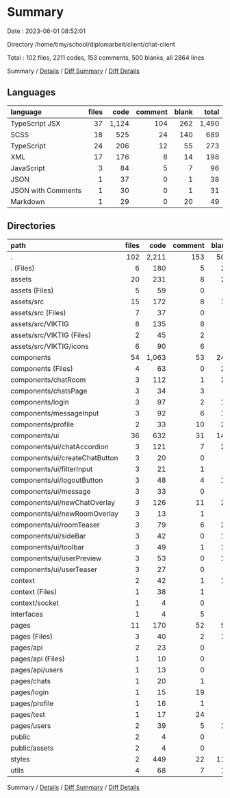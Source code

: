 # Summary

Date : 2023-06-01 08:52:01

Directory /home/timy/school/diplomarbeit/client/chat-client

Total : 102 files,  2211 codes, 153 comments, 500 blanks, all 2864 lines

Summary / [Details](details.md) / [Diff Summary](diff.md) / [Diff Details](diff-details.md)

## Languages
| language | files | code | comment | blank | total |
| :--- | ---: | ---: | ---: | ---: | ---: |
| TypeScript JSX | 37 | 1,124 | 104 | 262 | 1,490 |
| SCSS | 18 | 525 | 24 | 140 | 689 |
| TypeScript | 24 | 206 | 12 | 55 | 273 |
| XML | 17 | 176 | 8 | 14 | 198 |
| JavaScript | 3 | 84 | 5 | 7 | 96 |
| JSON | 1 | 37 | 0 | 1 | 38 |
| JSON with Comments | 1 | 30 | 0 | 1 | 31 |
| Markdown | 1 | 29 | 0 | 20 | 49 |

## Directories
| path | files | code | comment | blank | total |
| :--- | ---: | ---: | ---: | ---: | ---: |
| . | 102 | 2,211 | 153 | 500 | 2,864 |
| . (Files) | 6 | 180 | 5 | 29 | 214 |
| assets | 20 | 231 | 8 | 20 | 259 |
| assets (Files) | 5 | 59 | 0 | 7 | 66 |
| assets/src | 15 | 172 | 8 | 13 | 193 |
| assets/src (Files) | 7 | 37 | 0 | 5 | 42 |
| assets/src/VIKTIG | 8 | 135 | 8 | 8 | 151 |
| assets/src/VIKTIG (Files) | 2 | 45 | 2 | 2 | 49 |
| assets/src/VIKTIG/icons | 6 | 90 | 6 | 6 | 102 |
| components | 54 | 1,063 | 53 | 245 | 1,361 |
| components (Files) | 4 | 63 | 0 | 20 | 83 |
| components/chatRoom | 3 | 112 | 1 | 21 | 134 |
| components/chatsPage | 3 | 34 | 3 | 7 | 44 |
| components/login | 3 | 97 | 2 | 13 | 112 |
| components/messageInput | 3 | 92 | 6 | 15 | 113 |
| components/profile | 2 | 33 | 10 | 21 | 64 |
| components/ui | 36 | 632 | 31 | 148 | 811 |
| components/ui/chatAccordion | 3 | 121 | 7 | 21 | 149 |
| components/ui/createChatButton | 3 | 20 | 0 | 6 | 26 |
| components/ui/filterInput | 3 | 21 | 1 | 8 | 30 |
| components/ui/logoutButton | 3 | 48 | 4 | 11 | 63 |
| components/ui/message | 3 | 33 | 0 | 5 | 38 |
| components/ui/newChatOverlay | 3 | 126 | 11 | 21 | 158 |
| components/ui/newRoomOverlay | 3 | 13 | 1 | 8 | 22 |
| components/ui/roomTeaser | 3 | 79 | 6 | 22 | 107 |
| components/ui/sideBar | 3 | 42 | 0 | 13 | 55 |
| components/ui/toolbar | 3 | 49 | 1 | 13 | 63 |
| components/ui/userPreview | 3 | 53 | 0 | 12 | 65 |
| components/ui/userTeaser | 3 | 27 | 0 | 8 | 35 |
| context | 2 | 42 | 1 | 10 | 53 |
| context (Files) | 1 | 38 | 1 | 9 | 48 |
| context/socket | 1 | 4 | 0 | 1 | 5 |
| interfaces | 1 | 4 | 5 | 2 | 11 |
| pages | 11 | 170 | 52 | 59 | 281 |
| pages (Files) | 3 | 40 | 2 | 11 | 53 |
| pages/api | 2 | 23 | 0 | 8 | 31 |
| pages/api (Files) | 1 | 10 | 0 | 4 | 14 |
| pages/api/users | 1 | 13 | 0 | 4 | 17 |
| pages/chats | 1 | 20 | 1 | 6 | 27 |
| pages/login | 1 | 15 | 19 | 8 | 42 |
| pages/profile | 1 | 16 | 1 | 7 | 24 |
| pages/test | 1 | 17 | 24 | 7 | 48 |
| pages/users | 2 | 39 | 5 | 12 | 56 |
| public | 2 | 4 | 0 | 1 | 5 |
| public/assets | 2 | 4 | 0 | 1 | 5 |
| styles | 2 | 449 | 22 | 115 | 586 |
| utils | 4 | 68 | 7 | 19 | 94 |

Summary / [Details](details.md) / [Diff Summary](diff.md) / [Diff Details](diff-details.md)